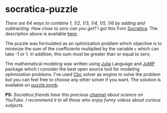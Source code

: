 # socratica-puzzle


*There are 64 ways to combine 1, 1/2, 1/3, 1/4, 1/5, 1/6 by adding and subtracting. How close to zero can you get?* I got this from [Socratica](https://www.socratica.com/). The description above is available [here](https://www.instagram.com/p/CSJ-GBlqU_A/).

The puzzle was formulated as an optimization problem which objective is to minimize the sum of the coefficients multiplied by the variable `x` which can take ​​-1 or 1. In addition, this sum must be greater than or equal to zero.

The mathematical modeling was written using [Julia](https://julialang.org/) Language and [JuMP](https://github.com/jump-dev/JuMP.jl) package which I consider the best open source tool for modeling optimization problems. I've used
[Cbc](https://github.com/jump-dev/Cbc.jl) solver as engine to solve the problem but you can feel free to choose any other solver if you want. The solution is available on [puzzle.ipynb](https://github.com/helano-pessoa/socrativa-puzzle/blob/main/Puzzle.ipynb).

**PS:** *Socratica friends have this precious [channel](https://www.youtube.com/socratica) about science on YouTube. I recommend it to all those who enjoy funny videos about curious subjects.*
